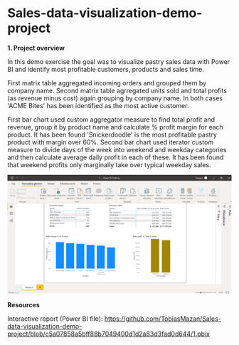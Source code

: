 # Sales-data-visualization-demo-project

__1. Project overview__

In this demo exercise the goal was to visualize pastry sales data with Power BI and identify most profitable customers, products and sales time.

First matrix table aggregated incoming orders and grouped them by company name. Second matrix table agrregated units sold and total profits (as revenue minus cost) again grouping by company name. In both cases 'ACME Bites' has been identified as the most active customer.

First bar chart used custom aggregator measure to find total profit and revenue, group it by product name and calculate % profit margin for each product. It has been found 'Snickerdoodle' is the most profitable pastry product with margin over 60%. Second bar chart used iterator custom measure to divide days of the week into weekend and weekday categories and then calculate average daily profit in each of these. It has been found that weekend profits only marginally take over typical weekday sales. 

![image](https://github.com/TobiasMazan/Sales-data-visualization-demo-project/blob/main/StaticReport.png)

__Resources__

Interactive report (Power BI file): https://github.com/TobiasMazan/Sales-data-visualization-demo-project/blob/c5a07858a5bff88b7049400d1d2a83d3fad0d644/1.pbix
